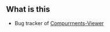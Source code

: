 ## What is this

- Bug tracker of [Compurrnents-Viewer](https://marketplace.visualstudio.com/items?itemName=sussykawt.compurrnents-viewer)
